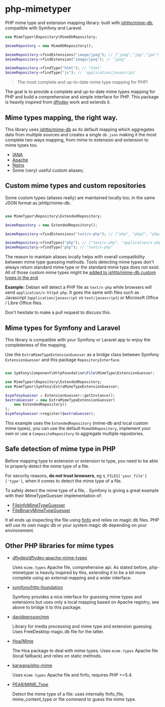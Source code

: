 # php-mimetyper

PHP mime type and extension mapping library: built with [jshttp/mime-db](http://github.com/jshttp/mime-db), compatible with Symfony and Laravel.

```php
use MimeTyper\Repository\MimeDbRepository;

$mimeRepostory = new MimeDbRepository();

$mimeRepository->findExtensions("image/jpeg"); // ["jpeg","jpg","jpe"]
$mimeRepository->findExtension("image/jpeg"); // "jpeg"

$mimeRepository->findType("html"); // "html"
$mimeRepository->findType("js"); // 'application/javascript'

```

> The most complete and up-to-date mime type mapping for PHP!

The goal is to provide a complete and up-to-date mime types mapping for PHP and build a comprehensive and simple interface for PHP. This package is heavily inspired from [dflydev](https://github.com/dflydev/dflydev-apache-mime-types) work and extends it.

## Mime types mapping, the right way.

This library uses [jshttp/mime-db](http://github.com/jshttp/mime-db) as its default mapping which aggregates data from multiple sources and creates a single `db.json` making it the most complete two ways mapping, from mime to extension and extension to mime types too.

- [IANA](http://www.iana.org/assignments/media-types/media-types.xhtml)
- [Apache](http://svn.apache.org/repos/asf/httpd/httpd/trunk/docs/conf/mime.types)
- [Nginx](http://hg.nginx.org/nginx/file/tip/conf/mime.types)
- Some (very) useful custom aliases;

## Custom mime types and custom repositories

Some custom types (aliases really) are maintained locally too, in the same JSON format as jshttp/mime-db. 

```php

use MimeTyper\Repository\ExtendedRepository;

$mimeRepostory = new ExtendedRepository();

$mimeRepository->findExtensions("text/x-php"); // ["php", "php2", "php3", "php4", "php5"]

$mimeRepository->findTypes("php"); // ["text/x-php", "application/x-php", "text/php", "application/php", "application/x-httpd-php"]
$mimeRepository->findType("php"); // "text/x-php"

```

The reason to maintain aliases locally helps with overall compatibility between mime type guessing methods. Tools detecting mime types don't always return standard mime type or the standard mime type does not exist. All of those custom mime types might be [added to jshttp/mime-db custom types in the end](https://github.com/jshttp/mime-db/issues/49).

**Example:** Debian will detect a PHP file as `text/x-php` while browsers will send `application/x-httpd-php`. It goes the same with files such as Javascript (`application/javascript` vs `text/javascript`) or Microsoft Office / Libre Office files.

Don't hesitate to make a pull request to discuss this.

## Mime types for Symfony and Laravel

This library is compatible with your Symfony or Laravel app to enjoy the completeness of the mapping.

Use the `ExtraMimeTypeExtensionGuesser` as a bridge class between Symfony `ExtensionGuesser` and this package `RepositoryInterface`.

```php

use Symfony\Component\HttpFoundation\File\MimeType\ExtensionGuesser;

use MimeTyper\Repository\ExtendedRepository;
use MimeTyper\Symfony\ExtraMimeTypeExtensionGuesser;

$symfonyGuesser = ExtensionGuesser::getInstance();
$extraGuesser = new ExtraMimeTypeExtensionGuesser(
    new ExtendedRepository()
);
$symfonyGuesser->register($extraGuesser);

```

This example uses the `ExtendedRepository` (mime-db and local custom mime types), you can use the default `MimeDbRepository`, implement your own or use a `CompositeRepository` to aggregate multiple repostories.

## Safe detection of mime type in PHP

Before mapping type to extension or extension to type, you need to be able to properly detect the mime type of a file.

For security reasons, **do not trust browsers**, eg `$_FILES['your_file']['type']`, when it comes to detect the mime type of a file.

To safely detect the mime type of a file, . Symfony is giving a great example with their MimeTypeGuesser implementation of:

- [FileinfoMimeTypeGuesser](https://github.com/symfony/http-foundation/blob/3.1/File/MimeType/FileinfoMimeTypeGuesser.php)
- [FileBinaryMimeTypeGuesser](https://github.com/symfony/http-foundation/blob/3.1/File/MimeType/FileBinaryMimeTypeGuesser.php)

It all ends up inspecting the file using [finfo](http://php.net/manual/en/function.finfo-open.php) and relies on magic db files. PHP will use its own magic db or your system magic db depending on your environement.

## Other PHP libraries for mime types

- [dflydev/dflydev-apache-mime-types](https://github.com/dflydev/dflydev-apache-mime-types)

  Uses `mime.types` Apache file, comprehensive api. As stated before, php-mimetyper is heavily inspired by this, extending it to be a bit more complete using an external mapping and a wider interface.

- [symfony/http-foundation](https://github.com/symfony/http-foundation/tree/master/File/MimeType)

  Symfony provides a nice interface for guessing mime types and extensions but uses only a local mapping based on Apache registry, see above to bridge it to this package.

- [davidpersson/mm](https://github.com/davidpersson/mm)

  Library for media processing and mime type and extension guessing. Uses FreeDesktop magic.db file for the latter.

- [Hoa/Mime](https://github.com/hoaproject/Mime)

  The Hoa package to deal with mime types. Uses `mime.types` Apache file (local fallback) and relies on static methods.

- [karwana/php-mime](https://github.com/karwana/php-mime)
  
  Uses `mime.types` Apache file and finfo, requires PHP >=5.4.

- [PEAR/MIME_Type](https://github.com/pear/MIME_Type)

  Detect the mime type of a file: uses internally finfo_file, mime_content_type or file command to guess the mime type.

